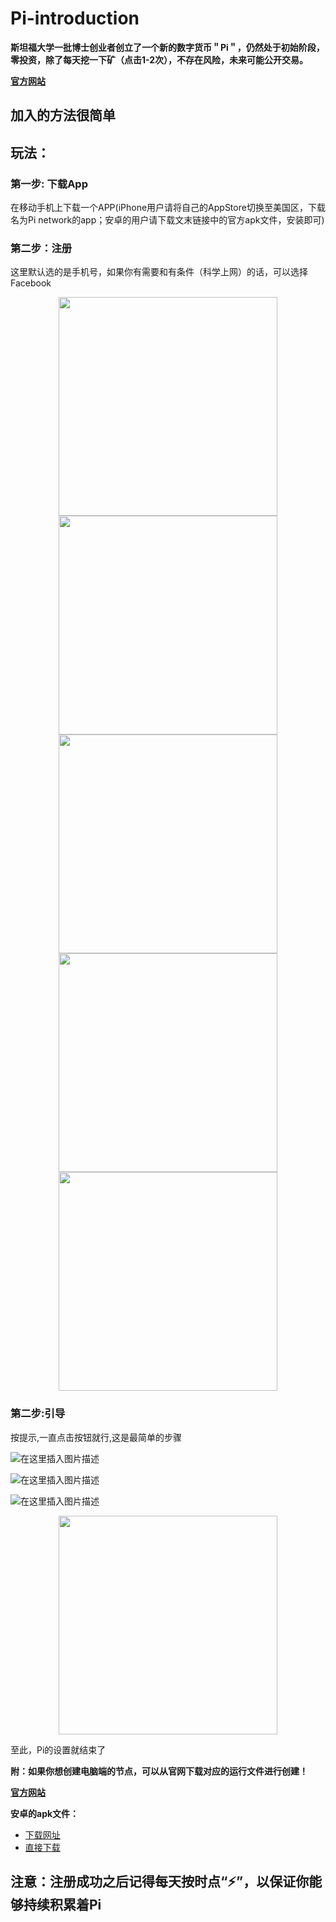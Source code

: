 # Pi-introduction
**斯坦福大学一批博士创业者创立了一个新的数字货币＂Pi＂，仍然处于初始阶段，零投资，除了每天挖一下矿（点击1-2次），不存在风险，未来可能公开交易。**

**[官方网站](https://minepi.com/)**

## 加入的方法很简单
## 玩法：
### 第一步: 下载App
在移动手机上下载一个APP(iPhone用户请将自己的AppStore切换至美国区，下载名为Pi network的app；安卓的用户请下载文末链接中的官方apk文件，安装即可)
### 第二步：注册
这里默认选的是手机号，如果你有需要和有条件（科学上网）的话，可以选择Facebook

<div align="center">
<img src="https://img-blog.csdnimg.cn/20210218131546127.jpg#pic_center" width="350px">
</div>

<div align="center">
<img src="https://img-blog.csdnimg.cn/2021021813155558.jpg#pic_center" width="350px">
</div>

<div align="center">
<img src="https://img-blog.csdnimg.cn/20210218131749875.jpg#pic_center" width="350px">
</div>

<div align="center">
<img src="https://img-blog.csdnimg.cn/20210218131800847.jpg#pic_center" width="350px">
</div>

<div align="center">
<img src="https://img-blog.csdnimg.cn/20210218131810430.png?x-oss-process=image/watermark,type_ZmFuZ3poZW5naGVpdGk,shadow_10,text_aHR0cHM6Ly9ibG9nLmNzZG4ubmV0L3dlaXhpbl80NTQ5ODE3Mw==,size_16,color_FFFFFF,t_70#pic_center" width="350px">
</div>

### 第二步:引导
按提示,一直点击按钮就行,这是最简单的步骤

![在这里插入图片描述](https://img-blog.csdnimg.cn/20210218131837218.jpg?x-oss-process=image/watermark,type_ZmFuZ3poZW5naGVpdGk,shadow_10,text_aHR0cHM6Ly9ibG9nLmNzZG4ubmV0L3dlaXhpbl80NTQ5ODE3Mw==,size_16,color_FFFFFF,t_70#pic_center)

![在这里插入图片描述](https://img-blog.csdnimg.cn/20210218131947610.jpg?x-oss-process=image/watermark,type_ZmFuZ3poZW5naGVpdGk,shadow_10,text_aHR0cHM6Ly9ibG9nLmNzZG4ubmV0L3dlaXhpbl80NTQ5ODE3Mw==,size_16,color_FFFFFF,t_70#pic_center)

![在这里插入图片描述](https://img-blog.csdnimg.cn/20210218132001515.jpg?x-oss-process=image/watermark,type_ZmFuZ3poZW5naGVpdGk,shadow_10,text_aHR0cHM6Ly9ibG9nLmNzZG4ubmV0L3dlaXhpbl80NTQ5ODE3Mw==,size_16,color_FFFFFF,t_70#pic_center)

<div align="center">
<img src="https://img-blog.csdnimg.cn/20210218132010955.jpg#pic_center" width="350px">
</div>

至此，Pi的设置就结束了

**附：如果你想创建电脑端的节点，可以从官网下载对应的运行文件进行创建！**

**[官方网站](https://node.minepi.com/)**

**安卓的apk文件：**
- [下载网址](https://minepi.com/#download)
- [直接下载](https://d1bdkd0g1kai9c.cloudfront.net/apk/last.apk)

## 注意：注册成功之后记得每天按时点“⚡”，以保证你能够持续积累着Pi
